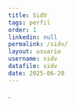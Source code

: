 ```yaml
---
title: SidV
tags: perfil
order: 1
linkedin: null
permalink: /sidv/
layout: usuario
username: sidv
datafile: sidv
date: 2025-06-20
---
```


.  
